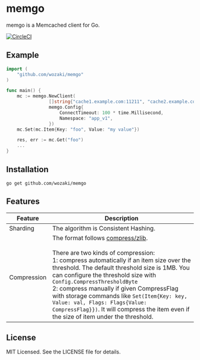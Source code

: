# memgo
memgo is a Memcached client for Go.

[![CircleCI](https://circleci.com/gh/wozaki/memgo/tree/master.svg?style=svg)](https://circleci.com/gh/wozaki/memgo/tree/master)

## Example
```go
import (
	"github.com/wozaki/memgo"
)

func main() {
	mc := memgo.NewClient(
          		[]string{"cache1.example.com:11211", "cache2.example.com:11211"},
          		memgo.Config{
          			ConnectTimeout: 100 * time.Millisecond,
          			Namespace: "app_v1",
          		})
	mc.Set(mc.Item{Key: "foo", Value: "my value"})

	res, err := mc.Get("foo")
	...
}
```

## Installation
```
go get github.com/wozaki/memgo
```

## Features

Feature | Description
 --- |---
Sharding | The algorithm is Consistent Hashing.  
Compression | The format follows [compress/zlib](https://golang.org/pkg/compress/zlib/).<br><br> There are two kinds of compression:<br> 1: compress automatically if an item size over the threshold. The default threshold size is 1MB. You can configure the threshold size with `Config.CompressThresholdByte`<br> 2: compress manually if given CompressFlag with storage commands like `Set(Item{Key: key, Value: val, Flags: Flags{Value: CompressFlag}})`. It will compress the item even if the size of item under the threshold.  

## License
MIT Licensed. See the LICENSE file for details.
